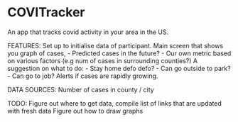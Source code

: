 # COVITracker
An app that tracks covid activity in your area in the US.

FEATURES:
Set up to initialise data of participant.
Main screen that shows you graph of cases,
    - Predicted cases in the future?
    - Our own metric based on various factors (e.g num of cases in surrounding counties?)
A suggestion on what to do:
    - Stay home defo defo?
    - Can go outside to park?
    - Can go to job?
Alerts if cases are rapidly growing.


DATA SOURCES:
Number of cases in county / city


TODO:
Figure out where to get data, compile list of links that are updated with fresh data
Figure out how to draw graphs 
